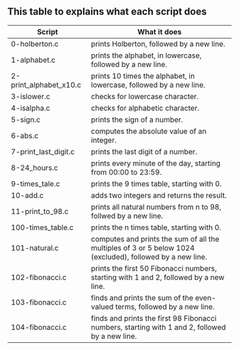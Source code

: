 ## This table to explains what each script does

Script | What it does
------ | ------------
0-holberton.c | prints Holberton, followed by a new line.
1-alphabet.c | prints the alphabet, in lowercase, followed by a new line.
2-print_alphabet_x10.c | prints 10 times the alphabet, in lowercase, followed by a new line.
3-islower.c | checks for lowercase character.
4-isalpha.c | checks for alphabetic character.
5-sign.c | prints the sign of a number.
6-abs.c | computes the absolute value of an integer.
7-print_last_digit.c | prints the last digit of a number.
8-24_hours.c | prints every minute of the day, starting from 00:00 to 23:59.
9-times_tale.c | prints the 9 times table, starting with 0.
10-add.c | adds two integers and returns the result.
11-print_to_98.c | prints all natural numbers from n to 98, follwed by a new line.
100-times_table.c | prints the n times table, starting with 0.
101-natural.c | computes and prints the sum of all the multiples of 3 or 5 below 1024 (excluded), followed by a new line.
102-fibonacci.c | prints the first 50 Fibonacci numbers, starting with 1 and 2, followed by a new line.
103-fibonacci.c | finds and prints the sum of the even-valued terms, followed by a new line.
104-fibonacci.c | finds and prints the first 98 Fibonacci numbers, starting with 1 and 2, followed by a new line.
